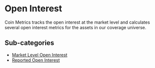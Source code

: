 # Open Interest

Coin Metrics tracks the open interest at the market level and calculates several open interest metrics for the assets in our coverage universe.

## Sub-categories

* [Market Level Open Interest](market-open-interest.md)
* [Reported Open Interest](open\_interest\_reported.md)
